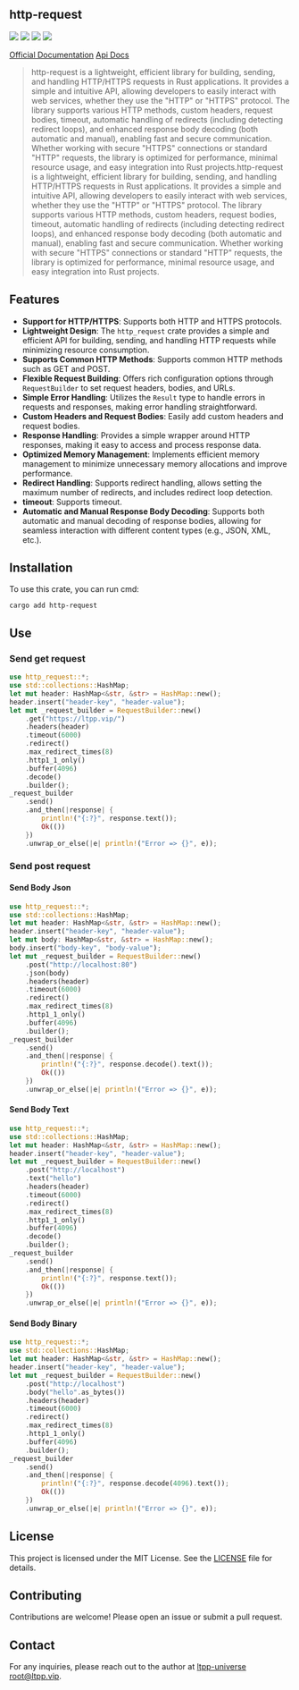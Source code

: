 ## http-request

[![](https://img.shields.io/crates/v/http-request.svg)](https://crates.io/crates/http-request)
[![](https://docs.rs/http-request/badge.svg)](https://docs.rs/http-request)
[![](https://img.shields.io/crates/l/http-request.svg)](./LICENSE)
[![](https://github.com/ltpp-universe/http-request/workflows/Rust/badge.svg)](https://github.com/ltpp-universe/http-request/actions?query=workflow:Rust)

[Official Documentation](https://docs.ltpp.vip/HTTP-REQUEST/)
[Api Docs](https://docs.rs/http-request/latest/http_request/)

> http-request is a lightweight, efficient library for building, sending, and handling HTTP/HTTPS requests in Rust applications. It provides a simple and intuitive API, allowing developers to easily interact with web services, whether they use the "HTTP" or "HTTPS" protocol. The library supports various HTTP methods, custom headers, request bodies, timeout, automatic handling of redirects (including detecting redirect loops), and enhanced response body decoding (both automatic and manual), enabling fast and secure communication. Whether working with secure "HTTPS" connections or standard "HTTP" requests, the library is optimized for performance, minimal resource usage, and easy integration into Rust projects.http-request is a lightweight, efficient library for building, sending, and handling HTTP/HTTPS requests in Rust applications. It provides a simple and intuitive API, allowing developers to easily interact with web services, whether they use the "HTTP" or "HTTPS" protocol. The library supports various HTTP methods, custom headers, request bodies, timeout, automatic handling of redirects (including detecting redirect loops), and enhanced response body decoding (both automatic and manual), enabling fast and secure communication. Whether working with secure "HTTPS" connections or standard "HTTP" requests, the library is optimized for performance, minimal resource usage, and easy integration into Rust projects.

## Features

- **Support for HTTP/HTTPS**: Supports both HTTP and HTTPS protocols.
- **Lightweight Design**: The `http_request` crate provides a simple and efficient API for building, sending, and handling HTTP requests while minimizing resource consumption.
- **Supports Common HTTP Methods**: Supports common HTTP methods such as GET and POST.
- **Flexible Request Building**: Offers rich configuration options through `RequestBuilder` to set request headers, bodies, and URLs.
- **Simple Error Handling**: Utilizes the `Result` type to handle errors in requests and responses, making error handling straightforward.
- **Custom Headers and Request Bodies**: Easily add custom headers and request bodies.
- **Response Handling**: Provides a simple wrapper around HTTP responses, making it easy to access and process response data.
- **Optimized Memory Management**: Implements efficient memory management to minimize unnecessary memory allocations and improve performance.
- **Redirect Handling**: Supports redirect handling, allows setting the maximum number of redirects, and includes redirect loop detection.
- **timeout**: Supports timeout.
- **Automatic and Manual Response Body Decoding**: Supports both automatic and manual decoding of response bodies, allowing for seamless interaction with different content types (e.g., JSON, XML, etc.).

## Installation

To use this crate, you can run cmd:

```shell
cargo add http-request
```

## Use

### Send get request

```rs
use http_request::*;
use std::collections::HashMap;
let mut header: HashMap<&str, &str> = HashMap::new();
header.insert("header-key", "header-value");
let mut _request_builder = RequestBuilder::new()
    .get("https://ltpp.vip/")
    .headers(header)
    .timeout(6000)
    .redirect()
    .max_redirect_times(8)
    .http1_1_only()
    .buffer(4096)
    .decode()
    .builder();
_request_builder
    .send()
    .and_then(|response| {
        println!("{:?}", response.text());
        Ok(())
    })
    .unwrap_or_else(|e| println!("Error => {}", e));
```

### Send post request

#### Send Body Json

```rs
use http_request::*;
use std::collections::HashMap;
let mut header: HashMap<&str, &str> = HashMap::new();
header.insert("header-key", "header-value");
let mut body: HashMap<&str, &str> = HashMap::new();
body.insert("body-key", "body-value");
let mut _request_builder = RequestBuilder::new()
    .post("http://localhost:80")
    .json(body)
    .headers(header)
    .timeout(6000)
    .redirect()
    .max_redirect_times(8)
    .http1_1_only()
    .buffer(4096)
    .builder();
_request_builder
    .send()
    .and_then(|response| {
        println!("{:?}", response.decode().text());
        Ok(())
    })
    .unwrap_or_else(|e| println!("Error => {}", e));
```

#### Send Body Text

```rs
use http_request::*;
use std::collections::HashMap;
let mut header: HashMap<&str, &str> = HashMap::new();
header.insert("header-key", "header-value");
let mut _request_builder = RequestBuilder::new()
    .post("http://localhost")
    .text("hello")
    .headers(header)
    .timeout(6000)
    .redirect()
    .max_redirect_times(8)
    .http1_1_only()
    .buffer(4096)
    .decode()
    .builder();
_request_builder
    .send()
    .and_then(|response| {
        println!("{:?}", response.text());
        Ok(())
    })
    .unwrap_or_else(|e| println!("Error => {}", e));
```

#### Send Body Binary

```rs
use http_request::*;
use std::collections::HashMap;
let mut header: HashMap<&str, &str> = HashMap::new();
header.insert("header-key", "header-value");
let mut _request_builder = RequestBuilder::new()
    .post("http://localhost")
    .body("hello".as_bytes())
    .headers(header)
    .timeout(6000)
    .redirect()
    .max_redirect_times(8)
    .http1_1_only()
    .buffer(4096)
    .builder();
_request_builder
    .send()
    .and_then(|response| {
        println!("{:?}", response.decode(4096).text());
        Ok(())
    })
    .unwrap_or_else(|e| println!("Error => {}", e));
```

## License

This project is licensed under the MIT License. See the [LICENSE](LICENSE) file for details.

## Contributing

Contributions are welcome! Please open an issue or submit a pull request.

## Contact

For any inquiries, please reach out to the author at [ltpp-universe <root@ltpp.vip>](mailto:root@ltpp.vip).
